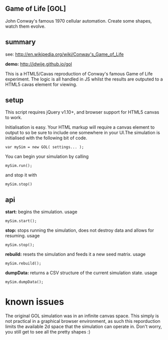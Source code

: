Game of Life [GOL]
---
John Conway's famous 1970 cellular automation. Create some shapes, watch them evolve.

## summary
see: http://en.wikipedia.org/wiki/Conway's_Game_of_Life

**demo:** http://jdwije.github.io/gol

This is a HTML5/Cavas reproduction of Conway's famous Game of Life experiment. The logic is all handled in JS whilst the results
are outputed to a HTML5 cavas element for viewing.

## setup 
This script requires jQuery v1.10+, and browser support for HTML5 canvas to work.

Initialisation is easy. Your HTML markup will require a canvas element to output to so be sure to include one somewhere in your UI.The simulation is initialised with the following bit of code.

    var mySim = new GOL( settings... );

You can begin your simulation by calling

	mySim.run();

and stop it with

	mySim.stop()

## api
**start:** begins the simulation. usage

	mySim.start();

**stop:** stops running the simulation, does not destroy data and allows for resuming. usage

	mySim.stop();

**rebuild:** resets the simulation and feeds it a new seed matrix. usage

	mySim.rebuild();

**dumpData:** returns a CSV structure of the current simulation state. usage

	mySim.dumpData();
	
# known issues
The original GOL simulation was in an infinite canvas space. This simply is not practical in a graphical browser environment, as such this reporduction limits the available 2d space that the simulation can operate in. Don't worry, you still get to see all the pretty shapes :)




